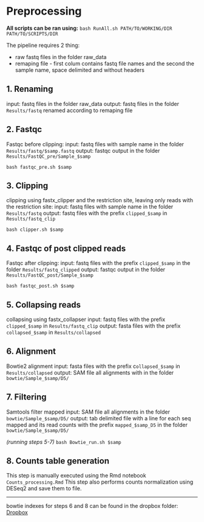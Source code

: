 # Preprocessing

**All scripts can be ran using:**
`bash RunAll.sh PATH/TO/WORKING/DIR PATH/TO/SCRIPTS/DIR`

The pipeline requires 2 thing:
- raw fastq files in the folder raw_data
- remaping file - first colum contains fastq file names and the second the sample name, space delimited and without headers

## 1. Renaming
input: fastq files in the folder raw_data
output: fastq files in the folder `Results/fastq` renamed according to remaping file

## 2. Fastqc
Fastqc before clipping:
input: fastq files with sample name in the folder `Results/fastq/$samp.fastq`
output: fastqc output in the folder `Results/FastQC_pre/Sample_$samp`

`bash fastqc_pre.sh $samp`

## 3. Clipping
clipping using fastx_clipper and the restriction site, leaving only reads with the restriction site:
input: fastq files with sample name in the folder `Results/fastq`
output: fastq files with the prefix `clipped_$samp` in `Results/fastq_clip`

`bash clipper.sh $samp`

## 4. Fastqc of post clipped reads
Fastqc after clipping:
input: fastq files with the prefix `clipped_$samp` in the folder `Results/fastq_clipped`
output: fastqc output in the folder `Results/FastQC_post/Sample_$samp`

`bash fastqc_post.sh $samp`

## 5. Collapsing reads
collapsing using fastx_collapser
input: fastq files with the prefix `clipped_$samp` in `Results/fastq_clip`
output: fasta files with the prefix `collapsed_$samp` in `Results/collapsed`

## 6. Alignment
Bowtie2 alignment
input: fasta files with the prefix c`ollapsed_$samp` in `Results/collapsed`
output: SAM file all alignments with in the folder `bowtie/Sample_$samp/D5/`

## 7. Filtering
Samtools filter mapped
input: SAM file all alignments in the folder `bowtie/Sample_$samp/D5/`
output: tab delimited file with a line for each seq mapped and its read counts with the prefix `mapped_$samp_D5` in the folder `bowtie/Sample_$samp/D5/`

*(running steps 5-7)*
`bash Bowtie_run.sh $samp`

## 8. Counts table generation
This step is manually executed using the Rmd notebook `Counts_processing.Rmd`
This step also performs counts normalization using DESeq2 and save them to file.

-------------

bowtie indexes for steps 6 and 8 can be found in the dropbox folder:
[Dropbox](https://www.dropbox.com/sh/9kbei6qvwkbbtam/AACA3az8v1Ie-wq446Yp8w52a?dl=0)
